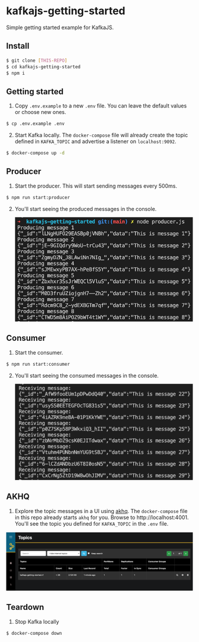 # kafkajs-getting-started

Simple getting started example for KafkaJS.

## Install

```bash
$ git clone [THIS-REPO]
$ cd kafkajs-getting-started
$ npm i
```

## Getting started

1. Copy `.env.example` to a new `.env` file. You can leave the default values or choose new ones.

```bash
$ cp .env.example .env
```

2. Start Kafka locally. The `docker-compose` file will already create the topic defined in `KAFKA_TOPIC` and advertise a listener on `localhost:9092`.

```bash
$ docker-compose up -d
```

## Producer

1. Start the producer. This will start sending messages every 500ms.

```bash
$ npm run start:producer
```

2. You'll start seeing the produced messages in the console.

   <img src="img/producer.png" alt="drawing" width="500"/>

## Consumer

1. Start the consumer.

```bash
$ npm run start:consumer
```

2. You'll start seeing the consumed messages in the console.

   <img src="img/consumer.png" alt="drawing" width="500"/>

## AKHQ

1. Explore the topic messages in a UI using [akhq](https://akhq.io/). The `docker-compose` file in this repo already starts `akhq` for you. Browse to http://localhost:4001. You'll see the topic you defined for `KAFKA_TOPIC` in the `.env` file.

![AKHQ UI](img/akhq-topic.png "AKHQ UI")

## Teardown

1. Stop Kafka locally

```bash
$ docker-compose down
```
